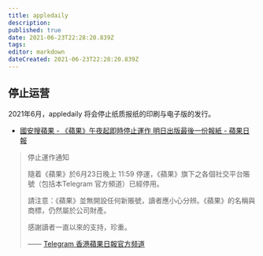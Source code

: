 ```yaml
---
title: appledaily
description: 
published: true
date: 2021-06-23T22:28:20.839Z
tags: 
editor: markdown
dateCreated: 2021-06-23T22:28:20.839Z
---
```


## 停止运营

2021年6月，appledaily 将会停止纸质报纸的印刷与电子版的发行。

+ [國安搜蘋果 - 《蘋果》午夜起即時停止運作 明日出版最後一份報紙 - 蘋果日報](https://web.archive.org/web/20210623100336/https://hk.appledaily.com/local/20210623/ICYSMKBH6VAUVEMPTOILJ5MJLM/)

> 停止運作通知
>
> 隨着《蘋果》於6月23日晚上 11:59 停運，《蘋果》旗下之各個社交平台賬號（包括本Telegram 官方頻道）已經停用。
>
> 請注意：《蘋果》並無開設任何新賬號，讀者應小心分辨。《蘋果》的名稱與商標，仍然屬於公司財產。
>
> 感謝讀者一直以來的支持，珍重。
>
> —— [Telegram 香港蘋果日報官方频道](https://t.me/appledailyhk/8816)
